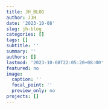 ```yaml
---
title: JH_BLOG
author: JJH
date: '2023-10-08'
slug: jh-blog
categories: []
tags: []
subtitle: ''
summary: ''
authors: []
lastmod: '2023-10-08T22:05:20+08:00'
featured: no
image:
  caption: ''
  focal_point: ''
  preview_only: no
projects: []
---
```

